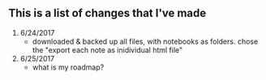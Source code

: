 ## This is a list of changes that I've made

1. 6/24/2017
    - downloaded & backed up all files, with notebooks as folders. chose the "export each note as inidividual html file"
2. 6/25/2017
    - what is my roadmap?
